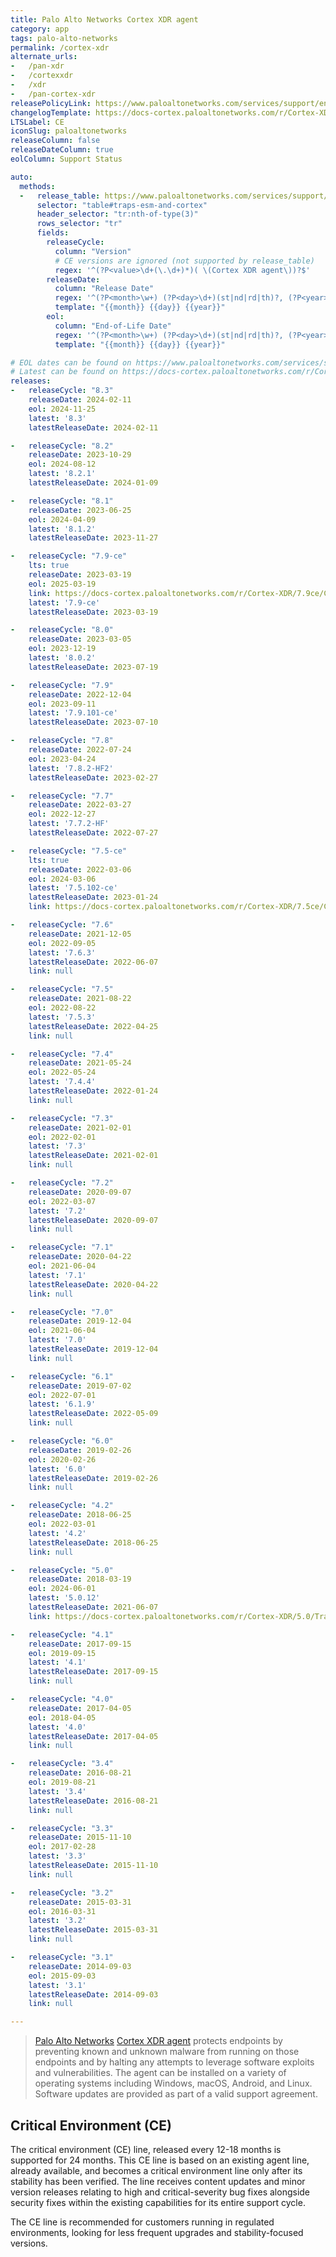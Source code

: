 ```yaml
---
title: Palo Alto Networks Cortex XDR agent
category: app
tags: palo-alto-networks
permalink: /cortex-xdr
alternate_urls:
-   /pan-xdr
-   /cortexxdr
-   /xdr
-   /pan-cortex-xdr
releasePolicyLink: https://www.paloaltonetworks.com/services/support/end-of-life-announcements/end-of-life-summary
changelogTemplate: https://docs-cortex.paloaltonetworks.com/r/Cortex-XDR/__RELEASE_CYCLE__/Cortex-XDR-Agent-Release-Notes/Cortex-XDR-Agent-__RELEASE_CYCLE__-Release-Information
LTSLabel: CE
iconSlug: paloaltonetworks
releaseColumn: false
releaseDateColumn: true
eolColumn: Support Status

auto:
  methods:
  -   release_table: https://www.paloaltonetworks.com/services/support/end-of-life-announcements/end-of-life-summary
      selector: "table#traps-esm-and-cortex"
      header_selector: "tr:nth-of-type(3)"
      rows_selector: "tr"
      fields:
        releaseCycle:
          column: "Version"
          # CE versions are ignored (not supported by release_table)
          regex: '^(?P<value>\d+(\.\d+)*)( \(Cortex XDR agent\))?$'
        releaseDate:
          column: "Release Date"
          regex: '^(?P<month>\w+) (?P<day>\d+)(st|nd|rd|th)?, (?P<year>\d{4}).*$'
          template: "{{month}} {{day}} {{year}}"
        eol:
          column: "End-of-Life Date"
          regex: '^(?P<month>\w+) (?P<day>\d+)(st|nd|rd|th)?, (?P<year>\d{4}).*$'
          template: "{{month}} {{day}} {{year}}"

# EOL dates can be found on https://www.paloaltonetworks.com/services/support/end-of-life-announcements/end-of-life-summary#traps-esm-and-cortex
# Latest can be found on https://docs-cortex.paloaltonetworks.com/r/Cortex-XDR/Cortex-XDR-Agent-Releases/Cortex-XDR-Agent-Releases
releases:
-   releaseCycle: "8.3"
    releaseDate: 2024-02-11
    eol: 2024-11-25
    latest: '8.3'
    latestReleaseDate: 2024-02-11

-   releaseCycle: "8.2"
    releaseDate: 2023-10-29
    eol: 2024-08-12
    latest: '8.2.1'
    latestReleaseDate: 2024-01-09

-   releaseCycle: "8.1"
    releaseDate: 2023-06-25
    eol: 2024-04-09
    latest: '8.1.2'
    latestReleaseDate: 2023-11-27

-   releaseCycle: "7.9-ce"
    lts: true
    releaseDate: 2023-03-19
    eol: 2025-03-19
    link: https://docs-cortex.paloaltonetworks.com/r/Cortex-XDR/7.9ce/Cortex-XDR-Agent-Release-Notes/Cortex-XDR-Agent-7.9-CE-Release-Information
    latest: '7.9-ce'
    latestReleaseDate: 2023-03-19

-   releaseCycle: "8.0"
    releaseDate: 2023-03-05
    eol: 2023-12-19
    latest: '8.0.2'
    latestReleaseDate: 2023-07-19

-   releaseCycle: "7.9"
    releaseDate: 2022-12-04
    eol: 2023-09-11
    latest: '7.9.101-ce'
    latestReleaseDate: 2023-07-10

-   releaseCycle: "7.8"
    releaseDate: 2022-07-24
    eol: 2023-04-24
    latest: '7.8.2-HF2'
    latestReleaseDate: 2023-02-27

-   releaseCycle: "7.7"
    releaseDate: 2022-03-27
    eol: 2022-12-27
    latest: '7.7.2-HF'
    latestReleaseDate: 2022-07-27

-   releaseCycle: "7.5-ce"
    lts: true
    releaseDate: 2022-03-06
    eol: 2024-03-06
    latest: '7.5.102-ce'
    latestReleaseDate: 2023-01-24
    link: https://docs-cortex.paloaltonetworks.com/r/Cortex-XDR/7.5ce/Cortex-XDR-Agent-Release-Notes/Cortex-XDR-Agent-7.5-CE-Release-Information

-   releaseCycle: "7.6"
    releaseDate: 2021-12-05
    eol: 2022-09-05
    latest: '7.6.3'
    latestReleaseDate: 2022-06-07
    link: null

-   releaseCycle: "7.5"
    releaseDate: 2021-08-22
    eol: 2022-08-22
    latest: '7.5.3'
    latestReleaseDate: 2022-04-25
    link: null

-   releaseCycle: "7.4"
    releaseDate: 2021-05-24
    eol: 2022-05-24
    latest: '7.4.4'
    latestReleaseDate: 2022-01-24
    link: null

-   releaseCycle: "7.3"
    releaseDate: 2021-02-01
    eol: 2022-02-01
    latest: '7.3'
    latestReleaseDate: 2021-02-01
    link: null

-   releaseCycle: "7.2"
    releaseDate: 2020-09-07
    eol: 2022-03-07
    latest: '7.2'
    latestReleaseDate: 2020-09-07
    link: null

-   releaseCycle: "7.1"
    releaseDate: 2020-04-22
    eol: 2021-06-04
    latest: '7.1'
    latestReleaseDate: 2020-04-22
    link: null

-   releaseCycle: "7.0"
    releaseDate: 2019-12-04
    eol: 2021-06-04
    latest: '7.0'
    latestReleaseDate: 2019-12-04
    link: null

-   releaseCycle: "6.1"
    releaseDate: 2019-07-02
    eol: 2022-07-01
    latest: '6.1.9'
    latestReleaseDate: 2022-05-09
    link: null

-   releaseCycle: "6.0"
    releaseDate: 2019-02-26
    eol: 2020-02-26
    latest: '6.0'
    latestReleaseDate: 2019-02-26
    link: null

-   releaseCycle: "4.2"
    releaseDate: 2018-06-25
    eol: 2022-03-01
    latest: '4.2'
    latestReleaseDate: 2018-06-25
    link: null

-   releaseCycle: "5.0"
    releaseDate: 2018-03-19
    eol: 2024-06-01
    latest: '5.0.12'
    latestReleaseDate: 2021-06-07
    link: https://docs-cortex.paloaltonetworks.com/r/Cortex-XDR/5.0/Traps-Agent-Release-Notes/Traps-Agent-Release-Information

-   releaseCycle: "4.1"
    releaseDate: 2017-09-15
    eol: 2019-09-15
    latest: '4.1'
    latestReleaseDate: 2017-09-15
    link: null

-   releaseCycle: "4.0"
    releaseDate: 2017-04-05
    eol: 2018-04-05
    latest: '4.0'
    latestReleaseDate: 2017-04-05
    link: null

-   releaseCycle: "3.4"
    releaseDate: 2016-08-21
    eol: 2019-08-21
    latest: '3.4'
    latestReleaseDate: 2016-08-21
    link: null

-   releaseCycle: "3.3"
    releaseDate: 2015-11-10
    eol: 2017-02-28
    latest: '3.3'
    latestReleaseDate: 2015-11-10
    link: null

-   releaseCycle: "3.2"
    releaseDate: 2015-03-31
    eol: 2016-03-31
    latest: '3.2'
    latestReleaseDate: 2015-03-31
    link: null

-   releaseCycle: "3.1"
    releaseDate: 2014-09-03
    eol: 2015-09-03
    latest: '3.1'
    latestReleaseDate: 2014-09-03
    link: null

---
```


> [Palo Alto Networks](https://www.paloaltonetworks.com/) [Cortex XDR agent](https://docs-cortex.paloaltonetworks.com/p/XDR)
> protects endpoints by preventing known and unknown malware from running on those endpoints and by
> halting any attempts to leverage software exploits and vulnerabilities. The agent can be installed
> on a variety of operating systems including Windows, macOS, Android, and Linux. Software updates
> are provided as part of a valid support agreement.

## Critical Environment (CE)

The critical environment (CE) line, released every 12-18 months is supported for 24 months. This CE
line is based on an existing agent line, already available, and becomes a critical environment line
only after its stability has been verified. The line receives content updates and minor version
releases relating to high and critical-severity bug fixes alongside security fixes within the
existing capabilities for its entire support cycle.

The CE line is recommended for customers running in regulated environments, looking for less
frequent upgrades and stability-focused versions.
